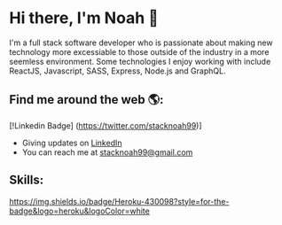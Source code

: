 # Hi there, I'm Noah 👋

I'm a full stack software developer who is passionate about making new technology more excessiable to those outside of the industry in a more seemless environment. Some technologies I enjoy working with include ReactJS, Javascript, SASS, Express, Node.js and GraphQL.   

## Find me around the web 🌎: 
[!Linkedin Badge] (https://twitter.com/stacknoah99)]
- Giving updates on <a href="https://www.linkedin.com/in/noah-hoffman-9975a7121/"> LinkedIn </a>
- You can reach me at stacknoah99@gmail.com

## Skills:

https://img.shields.io/badge/Heroku-430098?style=for-the-badge&logo=heroku&logoColor=white 

